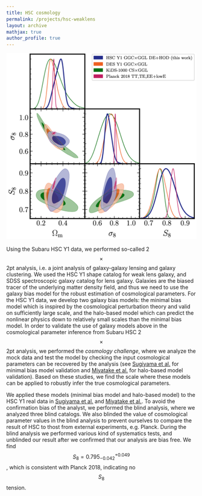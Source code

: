 ```yaml
---
title: HSC cosmology
permalink: /projects/hsc-weaklens
layout: archive
mathjax: true
author_profile: true
---
```


![hsc-weaklens](/assets/images/hscweaklensy1.jpg)

Using the Subaru HSC Y1 data, we performed so-called 2$$\times$$2pt analysis, i.e. a joint analysis of galaxy-galaxy lensing and galaxy clustering.
We used the HSC Y1 shape catalog for weak lens galaxy, and SDSS spectroscopic galaxy catalog for lens galaxy.
Galaxies are the biased tracer of the underlying matter density field, and thus we need to use the galaxy bias model for the robust estimation of cosmological parameters.
For the HSC Y1 data, we develop two galaxy bias models: the minimal bias model which is inspired by the cosmological perturbation theory and valid on sufficiently large scale, and the halo-based model which can predict the nonlinear physics down to relatively small scales than the minimal bias model.
In order to validate the use of galaxy models above in the cosmological parameter inference from Subaru HSC 2$$\times$$2pt analysis, we performed the _cosmology challenge_, where we analyze the mock data and test the model by checking the input cosmological parameters can be recovered by the analysis (see [Sugiyama et al.](https://arxiv.org/abs/2008.06873) for minimal bias model validation and [Miyatake et al.](https://arxiv.org/abs/2101.00113) for halo-based model validation).
Based on these studies, we find the scale where these models can be applied to robustly infer the true cosmological parameters.

We applied these models (minimal bias model and halo-based model) to the HSC Y1 real data in [Sugiyama et al.](https://arxiv.org/abs/2111.10966) and [Miyatake et al.](https://arxiv.org/abs/2111.02419).
To avoid the confirmation bias of the analyst, we performed the blind analysis, where we analyzed three blind catalogs. We also blinded the value of cosmological parameter values in the blind analysis to prevent ourselves to compare the result of HSC to thost from external experiments, e.g. Planck.
During the blind analysis we performed various kind of systematics tests, and unblinded our result after we confirmed that our analysis are bias free.
We find $$S_8=0.795^{+0.049}_{−0.042}$$, which is consistent with Planck 2018, indicating no $$S_8$$ tension.
